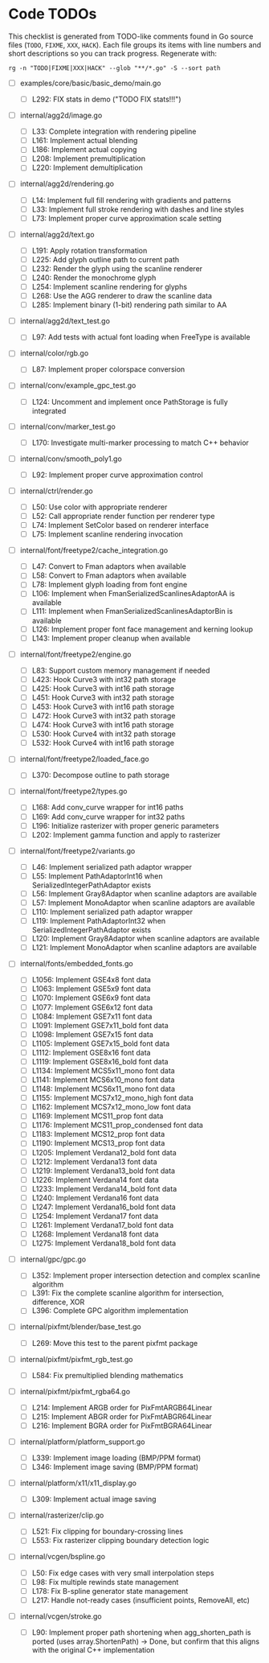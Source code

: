 # Code TODOs

This checklist is generated from TODO-like comments found in Go source files (`TODO`, `FIXME`, `XXX`, `HACK`). Each file groups its items with line numbers and short descriptions so you can track progress. Regenerate with:

`rg -n "TODO|FIXME|XXX|HACK" --glob "**/*.go" -S --sort path`

- [ ] examples/core/basic/basic_demo/main.go

  - [ ] L292: FIX stats in demo ("TODO FIX stats!!!")

- [ ] internal/agg2d/image.go

  - [ ] L33: Complete integration with rendering pipeline
  - [ ] L161: Implement actual blending
  - [ ] L186: Implement actual copying
  - [ ] L208: Implement premultiplication
  - [ ] L220: Implement demultiplication

- [ ] internal/agg2d/rendering.go

  - [ ] L14: Implement full fill rendering with gradients and patterns
  - [ ] L33: Implement full stroke rendering with dashes and line styles
  - [ ] L73: Implement proper curve approximation scale setting

- [ ] internal/agg2d/text.go

  - [ ] L191: Apply rotation transformation
  - [ ] L225: Add glyph outline path to current path
  - [ ] L232: Render the glyph using the scanline renderer
  - [ ] L240: Render the monochrome glyph
  - [ ] L254: Implement scanline rendering for glyphs
  - [ ] L268: Use the AGG renderer to draw the scanline data
  - [ ] L285: Implement binary (1-bit) rendering path similar to AA

- [ ] internal/agg2d/text_test.go

  - [ ] L97: Add tests with actual font loading when FreeType is available

- [ ] internal/color/rgb.go

  - [ ] L87: Implement proper colorspace conversion

- [ ] internal/conv/example_gpc_test.go

  - [ ] L124: Uncomment and implement once PathStorage is fully integrated

- [ ] internal/conv/marker_test.go

  - [ ] L170: Investigate multi-marker processing to match C++ behavior

- [ ] internal/conv/smooth_poly1.go

  - [ ] L92: Implement proper curve approximation control

- [ ] internal/ctrl/render.go

  - [ ] L50: Use color with appropriate renderer
  - [ ] L52: Call appropriate render function per renderer type
  - [ ] L74: Implement SetColor based on renderer interface
  - [ ] L75: Implement scanline rendering invocation

- [ ] internal/font/freetype2/cache_integration.go

  - [ ] L47: Convert to Fman adaptors when available
  - [ ] L58: Convert to Fman adaptors when available
  - [ ] L78: Implement glyph loading from font engine
  - [ ] L106: Implement when FmanSerializedScanlinesAdaptorAA is available
  - [ ] L111: Implement when FmanSerializedScanlinesAdaptorBin is available
  - [ ] L126: Implement proper font face management and kerning lookup
  - [ ] L143: Implement proper cleanup when available

- [ ] internal/font/freetype2/engine.go

  - [ ] L83: Support custom memory management if needed
  - [ ] L423: Hook Curve3 with int32 path storage
  - [ ] L425: Hook Curve3 with int16 path storage
  - [ ] L451: Hook Curve3 with int32 path storage
  - [ ] L453: Hook Curve3 with int16 path storage
  - [ ] L472: Hook Curve3 with int32 path storage
  - [ ] L474: Hook Curve3 with int16 path storage
  - [ ] L530: Hook Curve4 with int32 path storage
  - [ ] L532: Hook Curve4 with int16 path storage

- [ ] internal/font/freetype2/loaded_face.go

  - [ ] L370: Decompose outline to path storage

- [ ] internal/font/freetype2/types.go

  - [ ] L168: Add conv_curve wrapper for int16 paths
  - [ ] L169: Add conv_curve wrapper for int32 paths
  - [ ] L196: Initialize rasterizer with proper generic parameters
  - [ ] L202: Implement gamma function and apply to rasterizer

- [ ] internal/font/freetype2/variants.go

  - [ ] L46: Implement serialized path adaptor wrapper
  - [ ] L55: Implement PathAdaptorInt16 when SerializedIntegerPathAdaptor exists
  - [ ] L56: Implement Gray8Adaptor when scanline adaptors are available
  - [ ] L57: Implement MonoAdaptor when scanline adaptors are available
  - [ ] L110: Implement serialized path adaptor wrapper
  - [ ] L119: Implement PathAdaptorInt32 when SerializedIntegerPathAdaptor exists
  - [ ] L120: Implement Gray8Adaptor when scanline adaptors are available
  - [ ] L121: Implement MonoAdaptor when scanline adaptors are available

- [ ] internal/fonts/embedded_fonts.go

  - [ ] L1056: Implement GSE4x8 font data
  - [ ] L1063: Implement GSE5x9 font data
  - [ ] L1070: Implement GSE6x9 font data
  - [ ] L1077: Implement GSE6x12 font data
  - [ ] L1084: Implement GSE7x11 font data
  - [ ] L1091: Implement GSE7x11_bold font data
  - [ ] L1098: Implement GSE7x15 font data
  - [ ] L1105: Implement GSE7x15_bold font data
  - [ ] L1112: Implement GSE8x16 font data
  - [ ] L1119: Implement GSE8x16_bold font data
  - [ ] L1134: Implement MCS5x11_mono font data
  - [ ] L1141: Implement MCS6x10_mono font data
  - [ ] L1148: Implement MCS6x11_mono font data
  - [ ] L1155: Implement MCS7x12_mono_high font data
  - [ ] L1162: Implement MCS7x12_mono_low font data
  - [ ] L1169: Implement MCS11_prop font data
  - [ ] L1176: Implement MCS11_prop_condensed font data
  - [ ] L1183: Implement MCS12_prop font data
  - [ ] L1190: Implement MCS13_prop font data
  - [ ] L1205: Implement Verdana12_bold font data
  - [ ] L1212: Implement Verdana13 font data
  - [ ] L1219: Implement Verdana13_bold font data
  - [ ] L1226: Implement Verdana14 font data
  - [ ] L1233: Implement Verdana14_bold font data
  - [ ] L1240: Implement Verdana16 font data
  - [ ] L1247: Implement Verdana16_bold font data
  - [ ] L1254: Implement Verdana17 font data
  - [ ] L1261: Implement Verdana17_bold font data
  - [ ] L1268: Implement Verdana18 font data
  - [ ] L1275: Implement Verdana18_bold font data

- [ ] internal/gpc/gpc.go

  - [ ] L352: Implement proper intersection detection and complex scanline algorithm
  - [ ] L391: Fix the complete scanline algorithm for intersection, difference, XOR
  - [ ] L396: Complete GPC algorithm implementation

- [ ] internal/pixfmt/blender/base_test.go

  - [ ] L269: Move this test to the parent pixfmt package

- [ ] internal/pixfmt/pixfmt_rgb_test.go

  - [ ] L584: Fix premultiplied blending mathematics

- [ ] internal/pixfmt/pixfmt_rgba64.go

  - [ ] L214: Implement ARGB order for PixFmtARGB64Linear
  - [ ] L215: Implement ABGR order for PixFmtABGR64Linear
  - [ ] L216: Implement BGRA order for PixFmtBGRA64Linear

- [ ] internal/platform/platform_support.go

  - [ ] L339: Implement image loading (BMP/PPM format)
  - [ ] L346: Implement image saving (BMP/PPM format)

- [ ] internal/platform/x11/x11_display.go

  - [ ] L309: Implement actual image saving

- [ ] internal/rasterizer/clip.go

  - [ ] L521: Fix clipping for boundary-crossing lines
  - [ ] L553: Fix rasterizer clipping boundary detection logic

- [ ] internal/vcgen/bspline.go

  - [ ] L50: Fix edge cases with very small interpolation steps
  - [ ] L98: Fix multiple rewinds state management
  - [ ] L178: Fix B-spline generator state management
  - [ ] L217: Handle not-ready cases (insufficient points, RemoveAll, etc)

- [ ] internal/vcgen/stroke.go
  - [ ] L90: Implement proper path shortening when agg_shorten_path is ported (uses array.ShortenPath) -> Done, but confirm that this aligns with the original C++ implementation
